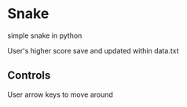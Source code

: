 # Snake

simple snake in python

User's higher score save and updated within data.txt

## Controls

User arrow keys to move around


